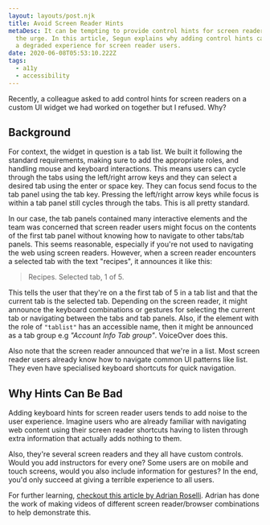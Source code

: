 ```yaml
---
layout: layouts/post.njk
title: Avoid Screen Reader Hints
metaDesc: It can be tempting to provide control hints for screen readers, resist
  the urge. In this article, Segun explains why adding control hints can lead to
  a degraded experience for screen reader users.
date: 2020-06-08T05:53:10.222Z
tags:
  - a11y
  - accessibility
---
```

Recently, a colleague asked to add control hints for screen readers on a custom UI widget we had worked on together but I refused. Why?

## Background

For context, the widget in question is a tab list. We built it following the standard requirements, making sure to add the appropriate roles, and handling mouse and keyboard interactions. This means users can cycle through the tabs using the left/right arrow keys and they can select a desired tab using the enter or space key. They can focus send focus to the tab panel using the tab key. Pressing the left/right arrow keys while focus is within a tab panel still cycles through the tabs. This is all pretty standard.

In our case, the tab panels contained many interactive elements and the team was concerned that screen reader users might focus on the contents of the first tab panel without knowing how to navigate to other tabs/tab panels. This seems reasonable, especially if you're not used to navigating the web using screen readers. However, when a screen reader encounters a selected tab with the text "recipes", it announces it like this:

> Recipes. Selected tab, 1 of 5.

This tells the user that they're on a the first tab of 5 in a tab list and that the current tab is the selected tab. Depending on the screen reader, it might announce the keyboard combinations or gestures for selecting the current tab or navigating between the tabs and tab panels. Also, if the element with the role of `"tablist"` has an accessible name, then it might be announced as a tab group e.g _"Account Info Tab group"_. VoiceOver does this.

Also note that the screen reader announced that we're in a list. Most screen reader users already know how to navigate common UI patterns like list. They even have specialised keyboard shortcuts for quick navigation.

## Why Hints Can Be Bad
Adding keyboard hints for screen reader users tends to add noise to the user experience. Imagine users who are already familiar with navigating web content using their screen reader shortcuts having to listen through extra information that actually adds nothing to them. 

Also, they're several screen readers and they all have custom controls. Would you add instructors for every one? Some users are on mobile and touch screens, would you also include information for gestures? In the end, you'd only succeed at giving a terrible experience to all users.

For further learning, [checkout this article by Adrian Roselli](https://adrianroselli.com/2019/10/stop-giving-control-hints-to-screen-readers.html). Adrian has done the work of making videos of different screen reader/browser combinations to help demonstrate this.
















